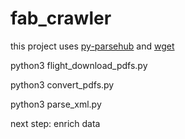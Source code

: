# fab_crawler
this project uses [py-parsehub](https://github.com/hronecviktor/py-parsehub)  and [wget](https://bitbucket.org/techtonik/python-wget/src)


python3 flight_download_pdfs.py

python3 convert_pdfs.py

python3 parse_xml.py

next step: enrich data

